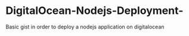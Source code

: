 # DigitalOcean-Nodejs-Deployment-
Basic gist in order to deploy a nodejs application on digitalocean

